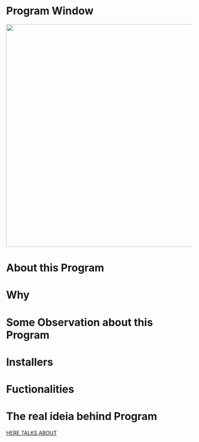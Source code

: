 # Program Window

 <p align="center">
 <img src="https://github.com/DIGOARTHUR/Java-01-GUIGuessingGame/blob/master/IMGs -- Readme/GUI.gif" align="center" height="600" width="710" >
</p>      


 

 # About this Program <!---write here : talk a little about project: what's does, example.  -->

  
  
  
 
 # Why  <!---write here : motivation that led to created ; why did you do this program?   -->



 
 # Some Observation about this Program
 
 # Installers
 
 # Fuctionalities 
 
 # The real ideia behind Program
 
 [HERE TALKS ABOUT](https://github.com/DIGOARTHUR/Cpp-01-GuessingGame#the-real-ideia-behind-program)


 
 




 
 


